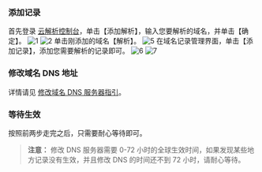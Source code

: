 ### 添加记录
首先登录 [云解析控制台](https://console.cloud.tencent.com/domain/cns)，单击【添加解析】，输入您要解析的域名，并单击【确定】。
![1](https://mc.qcloudimg.com/static/img/8231080d9d713baf5d4edf4163b23ee0/image.png)
![2](https://mc.qcloudimg.com/static/img/f55d8b825625d9520bd898786015eee5/image.png)
单击刚添加的域名【解析】。
![5](https://mc.qcloudimg.com/static/img/23cc5f386b2e71663945278356aaba2a/image.png)
在域名记录管理界面，单击【添加记录】，添加您需要解析的记录即可。
![6](https://mc.qcloudimg.com/static/img/9bc87c2df574e7eff063be5e01c9f651/image.png)
![7](https://mc.qcloudimg.com/static/img/8bbed2eba078411a354b28bd967bd58c/image.png)
### 修改域名 DNS 地址
详情请见 [修改域名 DNS 服务器指引](https://cloud.tencent.com/document/product/302/5518)。
### 等待生效
按照前两步走完之后，只需要耐心等待即可。
>**注意：**
>修改 DNS 服务器需要 0-72 小时的全球生效时间，如果发现某些地方记录没有生效，并且修改 DNS 的时间还不到 72 小时，请耐心等待。
